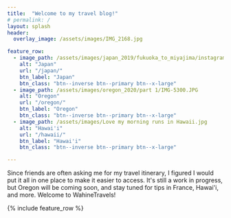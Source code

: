 ```yaml
---
title:  "Welcome to my travel blog!"
# permalink: /
layout: splash
header:
  overlay_image: /assets/images/IMG_2168.jpg

feature_row:
  - image_path: /assets/images/japan_2019/fukuoka_to_miyajima/instagram_untitled.jpg
    alt: "Japan"
    url: "/japan/"
    btn_label: "Japan"
    btn_class: "btn--inverse btn--primary btn--x-large"
  - image_path: /assets/images/oregon_2020/part 1/IMG-5300.JPG
    alt: "Oregon"
    url: "/oregon/"
    btn_label: "Oregon"
    btn_class: "btn--inverse btn--primary btn--x-large"
  - image_path: /assets/images/Love my morning runs in Hawaii.jpg
    alt: "Hawai'i"
    url: "/hawaii/"
    btn_label: "Hawai'i"
    btn_class: "btn--inverse btn--primary btn--x-large"

---
```


Since friends are often asking me for my travel itinerary, I figured I would put it all in one place to make it easier to access.  It's still a work in progress, but Oregon will be coming soon, and stay tuned for tips in France, Hawai'i, and more.  Welcome to WahineTravels!

{% include feature_row %}